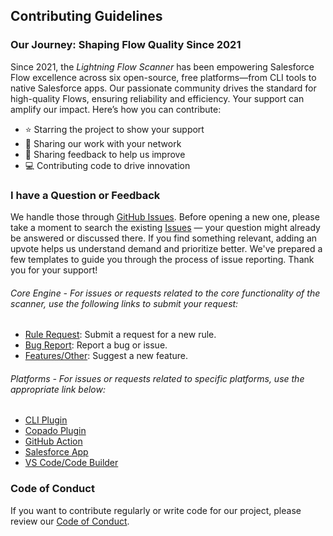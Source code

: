 ## Contributing Guidelines

### Our Journey: Shaping Flow Quality Since 2021

Since 2021, the _Lightning Flow Scanner_ has been empowering Salesforce Flow excellence across six open-source, free platforms—from CLI tools to native Salesforce apps. Our passionate community drives the standard for high-quality Flows, ensuring reliability and efficiency. Your support can amplify our impact. Here’s how you can contribute:

- ⭐ Starring the project to show your support
- 📢 Sharing our work with your network
- 💬 Sharing feedback to help us improve
- 💻 Contributing code to drive innovation

### I have a Question or Feedback

We handle those through [GitHub Issues](https://github.com/features/issues). Before opening a new one, please take a moment to search the existing [Issues](/issues) — your question might already be answered or discussed there. If you find something relevant, adding an upvote helps us understand demand and prioritize better. We've prepared a few templates to guide you through the process of issue reporting. Thank you for your support!

###### Core Engine - For issues or requests related to the core functionality of the scanner, use the following links to submit your request:

- [Rule Request](https://github.com/Flow-Scanner/lightning-flow-scanner-core/issues/new?template=rule-request.md): Submit a request for a new rule.
- [Bug Report](https://github.com/Flow-Scanner/lightning-flow-scanner-core/issues/new?template=bug_report.md): Report a bug or issue.
- [Features/Other](https://github.com/Flow-Scanner/lightning-flow-scanner-core/issues/new): Suggest a new feature.

###### Platforms - For issues or requests related to specific platforms, use the appropriate link below:

- [CLI Plugin](https://github.com/Flow-Scanner/lightning-flow-scanner-cli/issues/new)
- [Copado Plugin](https://github.com/Flow-Scanner/lightning-flow-scanner-copado/issues/new)
- [GitHub Action](https://github.com/Flow-Scanner/lightning-flow-scanner-action/issues/new)
- [Salesforce App](https://github.com/Flow-Scanner/lightning-flow-scanner-app/issues/new)
- [VS Code/Code Builder](https://github.com/Flow-Scanner/lightning-flow-scanner-vsx/issues/new)

### Code of Conduct

If you want to contribute regularly or write code for our project, please review our [Code of Conduct](https://github.com/Xe/creators-code/blob/master/CODE_OF_CONDUCT.md).
